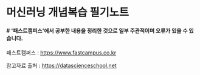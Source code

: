 # 머신러닝 개념복습 필기노트

#### # '패스트캠퍼스'에서 공부한 내용을 정리한 것으로 일부 주관적이며 오류가 있을 수 있습니다.
패스트캠퍼스 : https://www.fastcampus.co.kr

참고자료 출처 : https://datascienceschool.net
